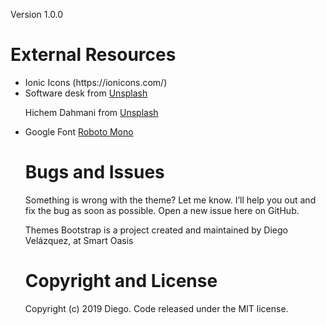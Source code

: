 
Version 1.0.0

 
 # External Resources
<ul>
  <li>Ionic Icons (https://ionicons.com/)</li>
  <li>Software desk from <a href="https://unsplash.com/">Unsplash</a></li>

Hichem Dahmani</a> from <a href="https://unsplash.com/">Unsplash</a></li>
  <li>Google Font <a href="https://fonts.google.com/specimen/Roboto+Mono">Roboto Mono</a></li>
</li>

 # Bugs and Issues
Something is wrong with the theme? Let me know. I’ll help you out and fix the bug as soon as possible. Open a new issue here on GitHub.

 
<p>Themes Bootstrap is a project created and maintained by Diego Velázquez, at Smart Oasis</p>


# Copyright and License
Copyright (c) 2019 Diego. Code released under the MIT license.

